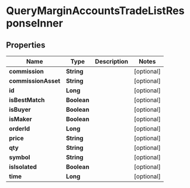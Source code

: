 

# QueryMarginAccountsTradeListResponseInner


## Properties

| Name | Type | Description | Notes |
|------------ | ------------- | ------------- | -------------|
|**commission** | **String** |  |  [optional] |
|**commissionAsset** | **String** |  |  [optional] |
|**id** | **Long** |  |  [optional] |
|**isBestMatch** | **Boolean** |  |  [optional] |
|**isBuyer** | **Boolean** |  |  [optional] |
|**isMaker** | **Boolean** |  |  [optional] |
|**orderId** | **Long** |  |  [optional] |
|**price** | **String** |  |  [optional] |
|**qty** | **String** |  |  [optional] |
|**symbol** | **String** |  |  [optional] |
|**isIsolated** | **Boolean** |  |  [optional] |
|**time** | **Long** |  |  [optional] |



